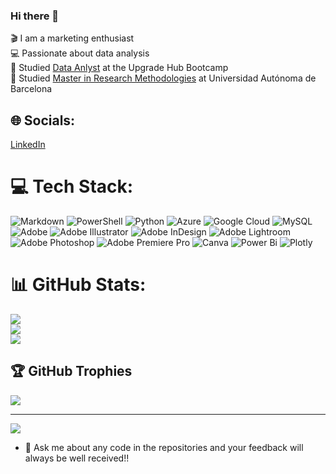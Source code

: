 ### Hi there 👋


🎬 I am a marketing enthusiast<br/>
💻 Passionate about data analysis<br/>
🧾 Studied [Data Anlyst](https://www.upgrade-hub.com/landing-pages/bootcampDataAnalytics/?utm_source=google-search&utm_medium=cpc&utm_campaign=Search_ES_Todos_Marca_GA-041&pkw=Upgrade%20hub&utm_term=Upgrade%20hub&matchtype=b&device=c&utm_content=693655344848&placement=&network=g&gad_source=1&gclid=Cj0KCQjwlZixBhCoARIsAIC745CCjdkEZg9F7dy8SNuTJFlsxkMqP-QttIVTOEOuvyBGgSdxbMflOZoaAna6EALw_wcB) at the Upgrade Hub Bootcamp<br/>
🧾 Studied [Master in Research Methodologies](https://www.uab.cat/web/estudiar/la-oferta-de-masteres-oficiales/informacion-general/investigacion-en-educacion-1096480309770.html?param1=1345648391191) at Universidad Autónoma de Barcelona



## 🌐 Socials:
[LinkedIn](https://www.linkedin.com/in/alejandra-dentice/)

# 💻 Tech Stack:
![Markdown](https://img.shields.io/badge/markdown-%23000000.svg?style=for-the-badge&logo=markdown&logoColor=white) ![PowerShell](https://img.shields.io/badge/PowerShell-%235391FE.svg?style=for-the-badge&logo=powershell&logoColor=white) ![Python](https://img.shields.io/badge/python-3670A0?style=for-the-badge&logo=python&logoColor=ffdd54) ![Azure](https://img.shields.io/badge/azure-%230072C6.svg?style=for-the-badge&logo=microsoftazure&logoColor=white) ![Google Cloud](https://img.shields.io/badge/GoogleCloud-%234285F4.svg?style=for-the-badge&logo=google-cloud&logoColor=white) ![MySQL](https://img.shields.io/badge/mysql-%2300000f.svg?style=for-the-badge&logo=mysql&logoColor=white) ![Adobe](https://img.shields.io/badge/adobe-%23FF0000.svg?style=for-the-badge&logo=adobe&logoColor=white) ![Adobe Illustrator](https://img.shields.io/badge/adobe%20illustrator-%23FF9A00.svg?style=for-the-badge&logo=adobe%20illustrator&logoColor=white) ![Adobe InDesign](https://img.shields.io/badge/Adobe%20InDesign-49021F?style=for-the-badge&logo=adobeindesign&logoColor=FF3366) ![Adobe Lightroom](https://img.shields.io/badge/Adobe%20Lightroom-31A8FF.svg?style=for-the-badge&logo=Adobe%20Lightroom&logoColor=white) ![Adobe Photoshop](https://img.shields.io/badge/adobe%20photoshop-%2331A8FF.svg?style=for-the-badge&logo=adobe%20photoshop&logoColor=white) ![Adobe Premiere Pro](https://img.shields.io/badge/Adobe%20Premiere%20Pro-9999FF.svg?style=for-the-badge&logo=Adobe%20Premiere%20Pro&logoColor=white) ![Canva](https://img.shields.io/badge/Canva-%2300C4CC.svg?style=for-the-badge&logo=Canva&logoColor=white) ![Power Bi](https://img.shields.io/badge/power_bi-F2C811?style=for-the-badge&logo=powerbi&logoColor=black) ![Plotly](https://img.shields.io/badge/Plotly-%233F4F75.svg?style=for-the-badge&logo=plotly&logoColor=white)
# 📊 GitHub Stats:
![](https://github-readme-stats.vercel.app/api?username=AleDV89&theme=dark&hide_border=false&include_all_commits=false&count_private=false)<br/>
![](https://github-readme-streak-stats.herokuapp.com/?user=AleDV89&theme=dark&hide_border=false)<br/>
![](https://github-readme-stats.vercel.app/api/top-langs/?username=AleDV89&theme=dark&hide_border=false&include_all_commits=false&count_private=false&layout=compact)

## 🏆 GitHub Trophies
![](https://github-profile-trophy.vercel.app/?username=AleDV89&theme=radical&no-frame=false&no-bg=false&margin-w=4)

---
[![](https://visitcount.itsvg.in/api?id=AleDV89&icon=0&color=0)](https://visitcount.itsvg.in)

<!-- Proudly created with GPRM ( https://gprm.itsvg.in ) -->
- 💬 Ask me about any code in the repositories and your feedback will always be well received!!
